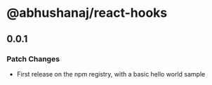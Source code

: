 # @abhushanaj/react-hooks

## 0.0.1

### Patch Changes

- First release on the npm registry, with a basic hello world sample
